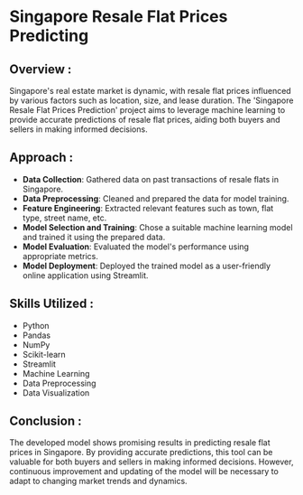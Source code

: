 # Singapore Resale Flat Prices Predicting
## Overview :
Singapore's real estate market is dynamic, with resale flat prices influenced by various factors such as location, size, and lease duration. The 'Singapore Resale Flat Prices Prediction' project aims to leverage machine learning to provide accurate predictions of resale flat prices, aiding both buyers and sellers in making informed decisions.
## Approach :
- **Data Collection**: Gathered data on past transactions of resale flats in Singapore.
- **Data Preprocessing**: Cleaned and prepared the data for model training.
- **Feature Engineering**: Extracted relevant features such as town, flat type, street name, etc.
- **Model Selection and Training**: Chose a suitable machine learning model and trained it using the prepared data.
- **Model Evaluation**: Evaluated the model's performance using appropriate metrics.
- **Model Deployment**: Deployed the trained model as a user-friendly online application using Streamlit.
## Skills Utilized :
- Python
- Pandas
- NumPy
- Scikit-learn
- Streamlit  
- Machine Learning
- Data Preprocessing
- Data Visualization
## Conclusion :
The developed model shows promising results in predicting resale flat prices in Singapore. By providing accurate predictions, this tool can be valuable for both buyers and sellers in making informed decisions. However, continuous improvement and updating of the model will be necessary to adapt to changing market trends and dynamics.
